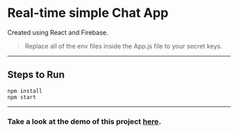 # Real-time simple Chat App
Created using React and Firebase.
>Replace all of the env files inside the App.js file to your secret keys.
-----------------------------------------------------------------------------------------------------
## Steps to Run
```
npm install
npm start
```
-----------------------------------------------------------------------------------------------------
### Take a look at the demo of this project [here](https://pages.github.com/).
